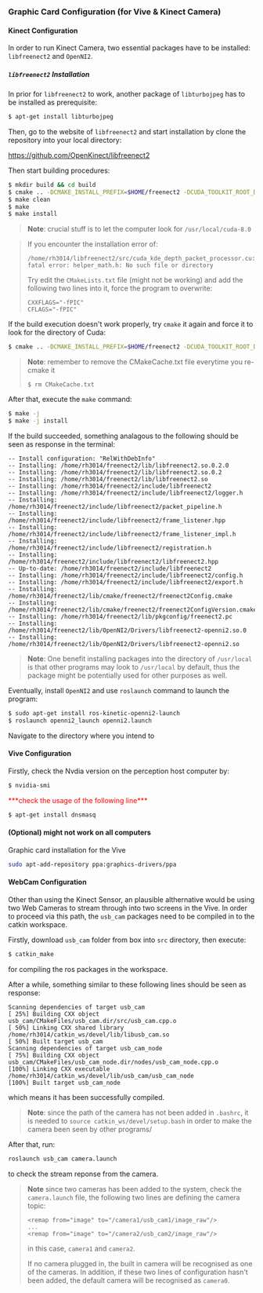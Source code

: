 ### Graphic Card Configuration (for Vive & Kinect Camera)


#### Kinect Configuration

In order to run Kinect Camera, two essential packages have to be installed: `libfreenect2` and `OpenNI2`.

##### `libfreenect2` Installation

In prior for `libfreenect2` to work, another package of `libturbojpeg` has to be installed as prerequisite:

```bash
$ apt-get install libturbojpeg
```
Then, go to the website of `libfreenect2` and start installation by clone the repository into your local directory:


https://github.com/OpenKinect/libfreenect2

Then start building procedures:

```bash
$ mkdir build && cd build
$ cmake .. -DCMAKE_INSTALL_PREFIX=$HOME/freenect2 -DCUDA_TOOLKIT_ROOT_DIR=/usr/local/cuda-8.0
$ make clean
$ make
$ make install
```
> **Note**: crucial stuff is to let the computer look for `/usr/local/cuda-8.0`

> If you encounter the installation error of: 
> 
> ```
> /home/rh3014/libfreenect2/src/cuda_kde_depth_packet_processor.cu:39:25: fatal error: helper_math.h: No such file or directory
> ```
> Try edit the `CMakeLists.txt` file (might not be working) and add the following two lines into it, force the program to overwrite:
> 
> ```
> CXXFLAGS="-fPIC"
> CFLAGS="-fPIC"
>```

If the build execution doesn't work properly, try `cmake` it again and force it to look for the directory of Cuda:

```bash
$ cmake .. -DCMAKE_INSTALL_PREFIX=$HOME/freenect2 -DCUDA_TOOLKIT_ROOT_DIR=/usr/local/cuda-8.0
```
> **Note**: remember to remove the CMakeCache.txt file everytime you re-cmake it
>
>```
>$ rm CMakeCache.txt
>```

After that, execute the `make` command:

```bash
$ make -j
$ make -j install
```
If the build succeeded, something analagous to the following should be seen as response in the terminal:

```
-- Install configuration: "RelWithDebInfo"
-- Installing: /home/rh3014/freenect2/lib/libfreenect2.so.0.2.0
-- Installing: /home/rh3014/freenect2/lib/libfreenect2.so.0.2
-- Installing: /home/rh3014/freenect2/lib/libfreenect2.so
-- Installing: /home/rh3014/freenect2/include/libfreenect2
-- Installing: /home/rh3014/freenect2/include/libfreenect2/logger.h
-- Installing: /home/rh3014/freenect2/include/libfreenect2/packet_pipeline.h
-- Installing: /home/rh3014/freenect2/include/libfreenect2/frame_listener.hpp
-- Installing: /home/rh3014/freenect2/include/libfreenect2/frame_listener_impl.h
-- Installing: /home/rh3014/freenect2/include/libfreenect2/registration.h
-- Installing: /home/rh3014/freenect2/include/libfreenect2/libfreenect2.hpp
-- Up-to-date: /home/rh3014/freenect2/include/libfreenect2
-- Installing: /home/rh3014/freenect2/include/libfreenect2/config.h
-- Installing: /home/rh3014/freenect2/include/libfreenect2/export.h
-- Installing: /home/rh3014/freenect2/lib/cmake/freenect2/freenect2Config.cmake
-- Installing: /home/rh3014/freenect2/lib/cmake/freenect2/freenect2ConfigVersion.cmake
-- Installing: /home/rh3014/freenect2/lib/pkgconfig/freenect2.pc
-- Installing: /home/rh3014/freenect2/lib/OpenNI2/Drivers/libfreenect2-openni2.so.0
-- Installing: /home/rh3014/freenect2/lib/OpenNI2/Drivers/libfreenect2-openni2.so
```
> **Note**: One benefit installing packages into the directory of `/usr/local` is that other programs may look to `/usr/local` by default, thus the package might be potentially used for other purposes as well.

Eventually, install `OpenNI2` and use `roslaunch` command to launch the program: 

```bash
$ sudo apt-get install ros-kinetic-openni2-launch
$ roslaunch openni2_launch openni2.launch
```

Navigate to the directory where you intend to 


#### Vive Configuration

Firstly, check the Nvdia version on the perception host computer by:

```bash
$ nvidia-smi
```

<span style="color:red"> 
***check the usage of the following line***
</span>

```bash
$ apt-get install dnsmasq
```



#### (Optional) might not work on all computers

Graphic card installation for the Vive

```bash
sudo apt-add-repository ppa:graphics-drivers/ppa
```

#### WebCam Configuration

Other than using the Kinect Sensor, an plausible althernative would be using two Web Cameras to stream through into two screens in the Vive. In order to proceed via this path, the `usb_cam` packages need to be compiled in to the catkin workspace.

Firstly, download `usb_cam` folder from box into `src` directory, then execute:

```bash
$ catkin_make
```
for compiling the ros packages in the workspace. 

After a while, something similar to these following lines should be seen as response:

```
Scanning dependencies of target usb_cam
[ 25%] Building CXX object usb_cam/CMakeFiles/usb_cam.dir/src/usb_cam.cpp.o
[ 50%] Linking CXX shared library /home/rh3014/catkin_ws/devel/lib/libusb_cam.so
[ 50%] Built target usb_cam
Scanning dependencies of target usb_cam_node
[ 75%] Building CXX object usb_cam/CMakeFiles/usb_cam_node.dir/nodes/usb_cam_node.cpp.o
[100%] Linking CXX executable /home/rh3014/catkin_ws/devel/lib/usb_cam/usb_cam_node
[100%] Built target usb_cam_node
```
which means it has been successfully compiled.

> **Note**: since the path of the camera has not been added in `.bashrc`, it is needed to `source catkin_ws/devel/setup.bash` in order to make the camera been seen by other programs/

After that, run:

```bash
roslaunch usb_cam camera.launch
```
to check the stream reponse from the camera.

> **Note** since two cameras has been added to the system, check the `camera.launch` file, the following two lines are defining the camera topic:
> 
> ```
> <remap from="image" to="/camera1/usb_cam1/image_raw"/>
> ...
> <remap from="image" to="/camera2/usb_cam2/image_raw"/>
> ```
> in this case, `camera1` and `camera2`.
> 
> If no camera plugged in, the built in camera will be recognised as one of the cameras. In addition, if these two lines of configuration hasn't been added, the default camera will be recognised as `camera0`.




